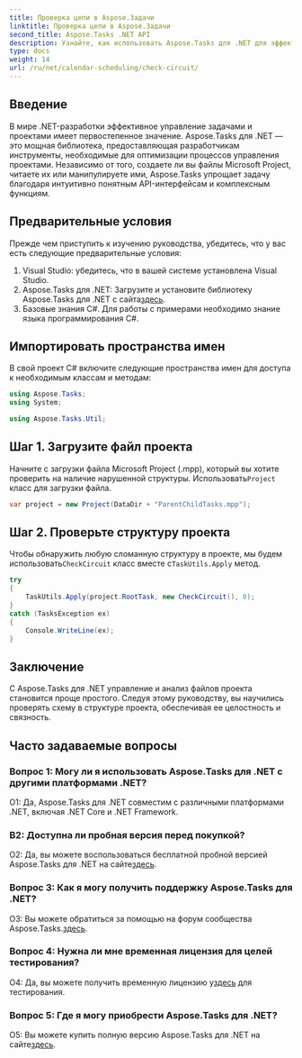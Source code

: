 ```yaml
---
title: Проверка цепи в Aspose.Задачи
linktitle: Проверка цепи в Aspose.Задачи
second_title: Aspose.Tasks .NET API
description: Узнайте, как использовать Aspose.Tasks для .NET для эффективного управления и анализа файлов проекта на C#.
type: docs
weight: 14
url: /ru/net/calendar-scheduling/check-circuit/
---
```

## Введение

В мире .NET-разработки эффективное управление задачами и проектами имеет первостепенное значение. Aspose.Tasks для .NET — это мощная библиотека, предоставляющая разработчикам инструменты, необходимые для оптимизации процессов управления проектами. Независимо от того, создаете ли вы файлы Microsoft Project, читаете их или манипулируете ими, Aspose.Tasks упрощает задачу благодаря интуитивно понятным API-интерфейсам и комплексным функциям.

## Предварительные условия

Прежде чем приступить к изучению руководства, убедитесь, что у вас есть следующие предварительные условия:

1. Visual Studio: убедитесь, что в вашей системе установлена Visual Studio.
2.  Aspose.Tasks для .NET: Загрузите и установите библиотеку Aspose.Tasks для .NET с сайта[здесь](https://releases.aspose.com/tasks/net/).
3. Базовые знания C#. Для работы с примерами необходимо знание языка программирования C#.

## Импортировать пространства имен

В свой проект C# включите следующие пространства имен для доступа к необходимым классам и методам:

```csharp
using Aspose.Tasks;
using System;

using Aspose.Tasks.Util;

```

## Шаг 1. Загрузите файл проекта

 Начните с загрузки файла Microsoft Project (.mpp), который вы хотите проверить на наличие нарушенной структуры. Использовать`Project` класс для загрузки файла.

```csharp
var project = new Project(DataDir + "ParentChildTasks.mpp");
```

## Шаг 2. Проверьте структуру проекта

 Чтобы обнаружить любую сломанную структуру в проекте, мы будем использовать`CheckCircuit` класс вместе с`TaskUtils.Apply` метод.

```csharp
try
{
    TaskUtils.Apply(project.RootTask, new CheckCircuit(), 0);
}
catch (TasksException ex)
{
    Console.WriteLine(ex);
}
```

## Заключение

С Aspose.Tasks для .NET управление и анализ файлов проекта становится проще простого. Следуя этому руководству, вы научились проверять схему в структуре проекта, обеспечивая ее целостность и связность.

## Часто задаваемые вопросы

### Вопрос 1: Могу ли я использовать Aspose.Tasks для .NET с другими платформами .NET?

О1: Да, Aspose.Tasks для .NET совместим с различными платформами .NET, включая .NET Core и .NET Framework.

### В2: Доступна ли пробная версия перед покупкой?

 О2: Да, вы можете воспользоваться бесплатной пробной версией Aspose.Tasks для .NET на сайте[здесь](https://releases.aspose.com/).

### Вопрос 3: Как я могу получить поддержку Aspose.Tasks для .NET?

О3: Вы можете обратиться за помощью на форум сообщества Aspose.Tasks.[здесь](https://forum.aspose.com/c/tasks/15).

### Вопрос 4: Нужна ли мне временная лицензия для целей тестирования?

 О4: Да, вы можете получить временную лицензию у[здесь](https://purchase.aspose.com/temporary-license/) для тестирования.

### Вопрос 5: Где я могу приобрести Aspose.Tasks для .NET?

 О5: Вы можете купить полную версию Aspose.Tasks для .NET на сайте[здесь](https://purchase.aspose.com/buy).